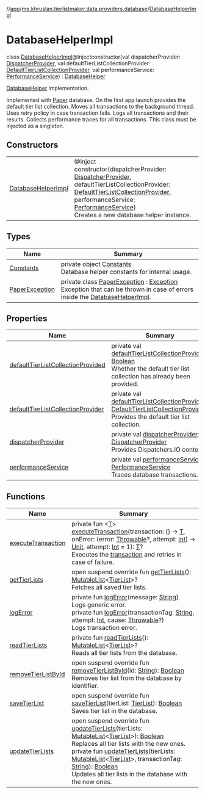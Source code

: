 //[app](../../../index.md)/[me.khruslan.tierlistmaker.data.providers.database](../index.md)/[DatabaseHelperImpl](index.md)

# DatabaseHelperImpl

class [DatabaseHelperImpl](index.md)@Injectconstructor(val dispatcherProvider: [DispatcherProvider](../../me.khruslan.tierlistmaker.data.providers.dispatchers/-dispatcher-provider/index.md), val defaultTierListCollectionProvider: [DefaultTierListCollectionProvider](../-default-tier-list-collection-provider/index.md), val performanceService: [PerformanceService](../../me.khruslan.tierlistmaker.util.performance/-performance-service/index.md)) : [DatabaseHelper](../-database-helper/index.md)

[DatabaseHelper](../-database-helper/index.md) implementation.

Implemented with [Paper](https://github.com/pilgr/Paper) database. On the first app launch provides the default tier list collection. Moves all transactions to the background thread. Uses retry policy in case transaction fails. Logs all transactions and their results. Collects performance traces for all transactions. This class must be injected as a singleton.

## Constructors

| | |
|---|---|
| [DatabaseHelperImpl](-database-helper-impl.md) | @Inject<br>constructor(dispatcherProvider: [DispatcherProvider](../../me.khruslan.tierlistmaker.data.providers.dispatchers/-dispatcher-provider/index.md), defaultTierListCollectionProvider: [DefaultTierListCollectionProvider](../-default-tier-list-collection-provider/index.md), performanceService: [PerformanceService](../../me.khruslan.tierlistmaker.util.performance/-performance-service/index.md))<br>Creates a new database helper instance. |

## Types

| Name | Summary |
|---|---|
| [Constants](-constants/index.md) | private object [Constants](-constants/index.md)<br>Database helper constants for internal usage. |
| [PaperException](-paper-exception/index.md) | private class [PaperException](-paper-exception/index.md) : [Exception](https://developer.android.com/reference/kotlin/java/lang/Exception.html)<br>Exception that can be thrown in case of errors inside the [DatabaseHelperImpl](index.md). |

## Properties

| Name | Summary |
|---|---|
| [defaultTierListCollectionProvided](default-tier-list-collection-provided.md) | private val [defaultTierListCollectionProvided](default-tier-list-collection-provided.md): [Boolean](https://kotlinlang.org/api/latest/jvm/stdlib/kotlin/-boolean/index.html)<br>Whether the default tier list collection has already been provided. |
| [defaultTierListCollectionProvider](default-tier-list-collection-provider.md) | private val [defaultTierListCollectionProvider](default-tier-list-collection-provider.md): [DefaultTierListCollectionProvider](../-default-tier-list-collection-provider/index.md)<br>Provides the default tier list collection. |
| [dispatcherProvider](dispatcher-provider.md) | private val [dispatcherProvider](dispatcher-provider.md): [DispatcherProvider](../../me.khruslan.tierlistmaker.data.providers.dispatchers/-dispatcher-provider/index.md)<br>Provides Dispatchers.IO context. |
| [performanceService](performance-service.md) | private val [performanceService](performance-service.md): [PerformanceService](../../me.khruslan.tierlistmaker.util.performance/-performance-service/index.md)<br>Traces database transactions. |

## Functions

| Name | Summary |
|---|---|
| [executeTransaction](execute-transaction.md) | private fun &lt;[T](execute-transaction.md)&gt; [executeTransaction](execute-transaction.md)(transaction: () -&gt; [T](execute-transaction.md), onError: (error: [Throwable](https://kotlinlang.org/api/latest/jvm/stdlib/kotlin/-throwable/index.html)?, attempt: [Int](https://kotlinlang.org/api/latest/jvm/stdlib/kotlin/-int/index.html)) -&gt; [Unit](https://kotlinlang.org/api/latest/jvm/stdlib/kotlin/-unit/index.html), attempt: [Int](https://kotlinlang.org/api/latest/jvm/stdlib/kotlin/-int/index.html) = 1): [T](execute-transaction.md)?<br>Executes the [transaction](execute-transaction.md) and retries in case of failure. |
| [getTierLists](get-tier-lists.md) | open suspend override fun [getTierLists](get-tier-lists.md)(): [MutableList](https://kotlinlang.org/api/latest/jvm/stdlib/kotlin.collections/-mutable-list/index.html)&lt;[TierList](../../me.khruslan.tierlistmaker.data.models.tierlist/-tier-list/index.md)&gt;?<br>Fetches all saved tier lists. |
| [logError](log-error.md) | private fun [logError](log-error.md)(message: [String](https://kotlinlang.org/api/latest/jvm/stdlib/kotlin/-string/index.html))<br>Logs generic error.<br>private fun [logError](log-error.md)(transactionTag: [String](https://kotlinlang.org/api/latest/jvm/stdlib/kotlin/-string/index.html), attempt: [Int](https://kotlinlang.org/api/latest/jvm/stdlib/kotlin/-int/index.html), cause: [Throwable](https://kotlinlang.org/api/latest/jvm/stdlib/kotlin/-throwable/index.html)?)<br>Logs transaction error. |
| [readTierLists](read-tier-lists.md) | private fun [readTierLists](read-tier-lists.md)(): [MutableList](https://kotlinlang.org/api/latest/jvm/stdlib/kotlin.collections/-mutable-list/index.html)&lt;[TierList](../../me.khruslan.tierlistmaker.data.models.tierlist/-tier-list/index.md)&gt;?<br>Reads all tier lists from the database. |
| [removeTierListById](remove-tier-list-by-id.md) | open suspend override fun [removeTierListById](remove-tier-list-by-id.md)(id: [String](https://kotlinlang.org/api/latest/jvm/stdlib/kotlin/-string/index.html)): [Boolean](https://kotlinlang.org/api/latest/jvm/stdlib/kotlin/-boolean/index.html)<br>Removes tier list from the database by identifier. |
| [saveTierList](save-tier-list.md) | open suspend override fun [saveTierList](save-tier-list.md)(tierList: [TierList](../../me.khruslan.tierlistmaker.data.models.tierlist/-tier-list/index.md)): [Boolean](https://kotlinlang.org/api/latest/jvm/stdlib/kotlin/-boolean/index.html)<br>Saves tier list in the database. |
| [updateTierLists](update-tier-lists.md) | open suspend override fun [updateTierLists](update-tier-lists.md)(tierLists: [MutableList](https://kotlinlang.org/api/latest/jvm/stdlib/kotlin.collections/-mutable-list/index.html)&lt;[TierList](../../me.khruslan.tierlistmaker.data.models.tierlist/-tier-list/index.md)&gt;): [Boolean](https://kotlinlang.org/api/latest/jvm/stdlib/kotlin/-boolean/index.html)<br>Replaces all tier lists with the new ones.<br>private fun [updateTierLists](update-tier-lists.md)(tierLists: [MutableList](https://kotlinlang.org/api/latest/jvm/stdlib/kotlin.collections/-mutable-list/index.html)&lt;[TierList](../../me.khruslan.tierlistmaker.data.models.tierlist/-tier-list/index.md)&gt;, transactionTag: [String](https://kotlinlang.org/api/latest/jvm/stdlib/kotlin/-string/index.html)): [Boolean](https://kotlinlang.org/api/latest/jvm/stdlib/kotlin/-boolean/index.html)<br>Updates all tier lists in the database with the new ones. |
